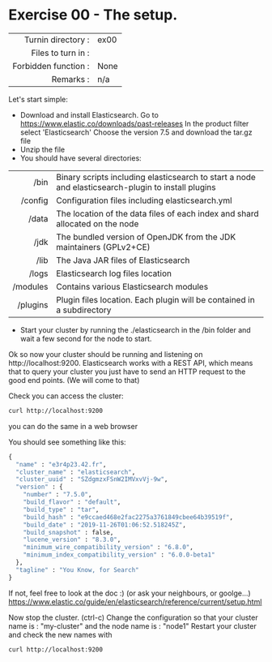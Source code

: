 # Exercise 00 - The setup.

|                         |                    |
| -----------------------:| ------------------ |
|   Turnin directory :    |  ex00              |
|   Files to turn in :    |   |
|   Forbidden function :  |  None              |
|   Remarks :             |  n/a               |

Let's start simple:

* Download and install Elasticsearch. 
Go to <href src="https://www.elastic.co/downloads/past-releases"><u><font color="blue">https://www.elastic.co/downloads/past-releases</font></u></href>
In the product filter select 'Elasticsearch'
Choose the version 7.5 and download the tar.gz file 
* Unzip the file
* You should have several directories:

|          |                                                                                                   |
| --------:| ------------------------------------------------------------------------------------------------- |
| /bin    | Binary scripts including elasticsearch to start a node and elasticsearch-plugin to install plugins |
| /config | Configuration files including elasticsearch.yml                                                    |
| /data   | The location of the data files of each index and shard allocated on the node |
| /jdk    | The bundled version of OpenJDK from the JDK maintainers (GPLv2+CE) |
| /lib    | The Java JAR files of Elasticsearch |
| /logs   | Elasticsearch log files location |
| /modules | Contains various Elasticsearch modules |
| /plugins | Plugin files location. Each plugin will be contained in a subdirectory |

* Start your cluster by running the ./elasticsearch in the /bin folder and wait a few second for the node to start. 

Ok so now your cluster should be running and listening on http://localhost:9200.
Elasticsearch works with a REST API, which means that to query your cluster you just have to send an HTTP request to the good end points. (We will come to that)

Check you can access the cluster: 
```bash
curl http://localhost:9200
```
you can do the same in a web browser

You should see something like this:
```py
{
  "name" : "e3r4p23.42.fr",
  "cluster_name" : "elasticsearch",
  "cluster_uuid" : "SZdgmzxFSnW2IMVxvVj-9w",
  "version" : {
    "number" : "7.5.0",
    "build_flavor" : "default",
    "build_type" : "tar",
    "build_hash" : "e9ccaed468e2fac2275a3761849cbee64b39519f",
    "build_date" : "2019-11-26T01:06:52.518245Z",
    "build_snapshot" : false,
    "lucene_version" : "8.3.0",
    "minimum_wire_compatibility_version" : "6.8.0",
    "minimum_index_compatibility_version" : "6.0.0-beta1"
  },
  "tagline" : "You Know, for Search"
}
```
If not, feel free to look at the doc :) (or ask your neighbours, or goolge...) <href src="https://www.elastic.co/guide/en/elasticsearch/reference/current/setup.html"><u><font color="blue">https://www.elastic.co/guide/en/elasticsearch/reference/current/setup.html</font></u></href>

Now stop the cluster. (ctrl-c)
Change the configuration so that your cluster name is : "my-cluster" and the node name is : "node1"
Restart your cluster and check the new names with 
```bash
curl http://localhost:9200
```
